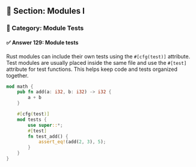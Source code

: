 ## 📘 Section: Modules I  
### 🔹 Category: Module Tests  
#### ✅ Answer 129: Module tests

Rust modules can include their own tests using the `#[cfg(test)]` attribute. Test modules are usually placed inside the same file and use the `#[test]` attribute for test functions. This helps keep code and tests organized together.

```rust
mod math {
    pub fn add(a: i32, b: i32) -> i32 {
        a + b
    }

    #[cfg(test)]
    mod tests {
        use super::*;
        #[test]
        fn test_add() {
            assert_eq!(add(2, 3), 5);
        }
    }
}
```
